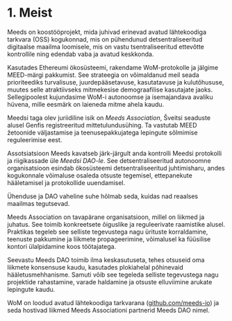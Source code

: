 
# 1. Meist

Meeds on koostööprojekt, mida juhivad erinevad avatud lähtekoodiga tarkvara (OSS) kogukonnad, mis on pühendunud detsentraliseeritud digitaalse maailma loomisele, mis on vastu tsentraliseeritud ettevõtte kontrollile ning edendab vaba ja avatud keskkonda.

Kasutades Ethereumi ökosüsteemi, rakendame WoM-protokolle ja jälgime MEED-märgi pakkumist. See strateegia on võimaldanud meil seada prioriteediks turvalisuse, juurdepääsetavuse, kasutatavuse ja kulutõhususe, muutes selle atraktiivseks mitmekesise demograafilise kasutajate jaoks. Sellegipoolest kujundasime WoM-i autonoomse ja isemajandava avaliku hüvena, mille eesmärk on laieneda mitme ahela kaudu.

Meedsi taga olev juriidiline isik on _Meeds Association_, Šveitsi seaduste alusel Genfis registreeritud mittetulundusühing. Ta vastutab MEED žetoonide väljastamise ja teenusepakkujatega lepingute sõlmimise reguleerimise eest.

Assotsiatsioon Meeds kavatseb järk-järgult anda kontrolli Meedsi protokolli ja riigikassade üle _Meedsi DAO-le_. See detsentraliseeritud autonoomne organisatsioon esindab ökosüsteemi detsentraliseeritud juhtimisharu, andes kogukonnale võimaluse osaleda otsuste tegemisel, ettepanekute hääletamisel ja protokollide uuendamisel.

Ühenduse ja DAO vaheline suhe hõlmab seda, kuidas nad reaalses maailmas tegutsevad.

Meeds Association on tavapärane organisatsioon, millel on liikmed ja juhatus. See toimib konkreetsete õiguslike ja reguleerivate raamistike alusel. Praktikas tegeleb see selliste tegevustega nagu ürituste korraldamine, teenuste pakkumine ja liikmete propageerimine, võimalusel ka füüsilise kontori ülalpidamine koos töötajatega.

Seevastu Meeds DAO toimib ilma keskasutuseta, tehes otsuseid oma liikmete konsensuse kaudu, kasutades plokiahelal põhinevaid hääletusmehhanisme. Samuti võib see tegeleda selliste tegevustega nagu projektide rahastamine, varade haldamine ja otsuste elluviimine arukate lepingute kaudu.

WoM on loodud avatud lähtekoodiga tarkvarana ([github.com/meeds-io](https://github.com/meeds-io)) ja seda hostivad liikmed Meeds Associationi partnerid Meeds DAO nimel.

